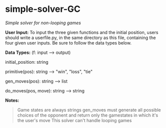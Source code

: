 # simple-solver-GC
*Simple solver for non-looping games*

**User Input:**
To input the three given functions and the initial position,
users should write a userfile.py, in the same directory as
this file, containing the four given user inputs. Be sure to
follow the data types below. 

**Data Types:** (f: input --> output)

initial_position: string

primitive(pos): string --> "win", "loss", "tie"

gen_moves(pos): string --> list

do_moves(pos, move): string --> string 

**Notes:**
> Game states are always strings
> gen_moves must generate all possible
  choices of the opponent and return only the 
  gamestates in which it's the user's move
> This solver can't handle looping games

